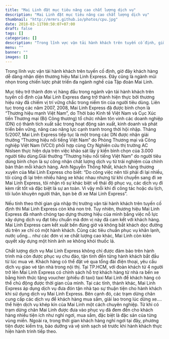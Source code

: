 ```yaml
---
title: "Mai Linh đặt mục tiêu nâng cao chất lượng dịch vụ"
description: "Mai Linh đặt mục tiêu nâng cao chất lượng dịch vụ"
thumbnail: "http://mrmrs.github.io/photos/cpu.jpg"
date: 2018-03-11T00:50:07+07:00
draft: false
tags: []
categories: []
description: "Trong lĩnh vực vận tải hành khách trên tuyến cố định, giờ đây khách hàng dễ dàng nhận diện thương hiệu Mai Linh Express. Đây cũng là ngành mũi nhọn trong chiến lược phát triển đa ngành nghề của Tập đoàn Mai Linh."
menu: ""
banner: ""
images: []
---
```


Trong lĩnh vực vận tải hành khách trên tuyến cố định, giờ đây khách hàng dễ dàng nhận diện thương hiệu Mai Linh Express. Đây cũng là ngành mũi nhọn trong chiến lược phát triển đa ngành nghề của Tập đoàn Mai Linh.

<!--more-->

Mục tiêu trở thành đơn vị hàng đầu trong ngành vận tải hành khách trên tuyến cố định của Mai Linh Express đang trở thành hiện thực bởi thương hiệu này đã chiếm vị trí vững chắc trong niềm tin của người tiêu dùng. Liên tục trong các năm 2007, 2008, Mai Linh Express đã được bình chọn là “Thương hiệu mạnh Việt Nam”, do Thời báo Kinh tế Việt Nam và Cục Xúc tiến Thương mại (Bộ Công thương) tổ chức nhằm tôn vinh các doanh nghiệp (DN) có thành tích xuất sắc trong hoạt động sản xuất, kinh doanh và phát triển bền vững, nâng cao năng lực cạnh tranh trong thời hội nhập. Tháng 5/2007, Mai Linh Express tiếp tục là một trong các DN được nhận giải thưởng “Thương hiệu nổi tiếng Việt Nam” do Phòng Thương mại và Công nghiệp Việt Nam (VCCI) phối hợp cùng Cty Nghiên cứu thị trường AC Nislsen thực hiện dựa trên việc khảo sát lấy ý kiến bình chọn của 3.000 người tiêu dùng.Giải thưởng “Thương hiệu nổi tiếng Việt Nam” do người tiêu dùng bình chọn là sự công nhận chất lượng dịch vụ từ trải nghiệm của chính bản thân mỗi khách hàng. Anh Nguyễn Thống Nhất, khách hàng thương xuyên của Mai Linh Express cho biết: “Do công việc nên tôi phải đi lại nhiều, tôi cũng đi lại trên nhiều hãng xe khác nhau nhưng từ khi chuyển sang đi xe Mai Linh Express, tôi nhận rõ sự khác biệt về thái độ phục vụ, các dịch vụ đi kèm rất tốt và đặc biệt là sự an toàn. Vì vậy mỗi khi đi công tác hoặc du lịch, tôi luôn khuyên người thân, bạn bè đi xe Mai Linh Express”.

Nếu tính theo thời gian gia nhập thị trường vận tải hành khách trên tuyến cố định thì Mai Linh Express còn khá non trẻ. Tuy nhiên, thương hiệu Mai Linh Express đã nhanh chóng tạo dựng thương hiệu của mình bằng việc nỗ lực xây dựng dịch vụ đạt tiêu chuẩn mà đơn vị này đã cam kết với khách hàng. Mai Linh Express cam kết xuất bến đúng giờ và không bắt khách dọc đường dù trên xe chỉ có một hành khách. Cũng các tiêu chuẩn phục vụ khăn lạnh, nước uống… như các đơn vị xe chất lượng cao khác, Mai Linh còn kiên quyết xây dựng một hình ảnh xe không khói thuốc lá.

Chất lượng dịch vụ Mai Linh Express không chỉ được đảm bảo trên hành trình mà còn được phục vụ chu đáo, tận tình đến từng hành khách bắt đầu từ lúc mua vé. Khách hàng có thể đặt vé qua tổng đài điện thoại, yêu cầu dịch vụ giao vé tận nhà trong nội thị. Tại TP.HCM, với đoàn khách từ 4 người trở lên Mai Linh Express có chính sách hỗ trợ khách hàng từ nhà ra bến xe bằng hình thức tặng voucher (phiếu đi taxi) taxi Mai Linh để khách hàng có thể chủ động được thời gian của mình. Tại các tỉnh, thành khác, Mai Linh Express áp dụng dịch vụ đưa đón tận nhà tạo sự thuận tiện cho hành khách khi sử dụng dịch vụ Mai Linh Express. Bên cạnh đó, các trạm dừng chân cung cấp các dịch vụ để khách hàng mua sắm, giải lao trong lúc dừng xe…. thể hiện dịch vụ khép kín của Mai Linh một cách chuyên nghiệp. Từ khi có trạm dừng chân Mai Linh được đưa vào phục vụ đã đem đến cho khách hàng nhiều tiện ích như nghỉ ngơi, mua sắm, đặc biệt là đặc sản của từng vùng miền. Ngoài ra, trong thời gian khách hàng nghỉ ngơi tại đây, phương tiện được kiểm tra, bảo dưỡng và vệ sinh sạch sẽ trước khi hành khách thực hiện hành trình tiếp theo.